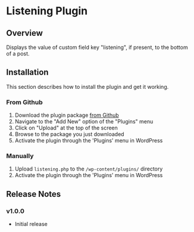 Listening Plugin
================

Overview
---------
Displays the value of custom field key "listening", if present, to the bottom of a post.


Installation
--------------

This section describes how to install the plugin and get it working.

### From Github

1. Download the plugin package [from Github](https://github.com/chrisboyce/wordpress-listening-plugin/archive/master.zip)
1. Navigate to the "Add New" option of the "Plugins" menu
1. Click on "Upload" at the top of the screen
1. Browse to the package you just downloaded
1. Activate the plugin through the 'Plugins' menu in WordPress

### Manually
1. Upload `listening.php` to the `/wp-content/plugins/` directory
1. Activate the plugin through the 'Plugins' menu in WordPress

Release Notes
------------
### v1.0.0 
* Initial release
